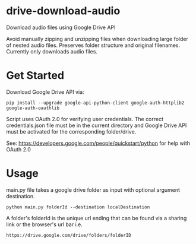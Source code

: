 # drive-download-audio
Download audio files using Google Drive API

Avoid manually zipping and unzipping files when downloading large folder of nested audio files.
Preserves folder structure and original filenames. Currently only downloads audio files.

# Get Started
Download Google Drive API via:
```
pip install --upgrade google-api-python-client google-auth-httplib2 google-auth-oauthlib
```

Script uses OAuth 2.0 for verifying user credentials. The correct credentials.json file must be in the current directory and Google Drive API must be activated for the corresponding folder/drive.

See: https://developers.google.com/people/quickstart/python for help with OAuth 2.0


# Usage
main.py file takes a google drive folder as input with optional argument destination.
```
python main.py folderId --destination localDestination
```
A folder's folderId is the unique url ending that can be found via a sharing link or the browser's url bar i.e.

```
https://drive.google.com/drive/folders/folderID
```
